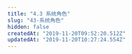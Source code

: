 ```yaml
---
title: "4.3 系统角色"
slug: "43-系统角色"
hidden: false
createdAt: "2019-11-20T09:52:20.512Z"
updatedAt: "2019-11-20T10:27:24.554Z"
---
```

